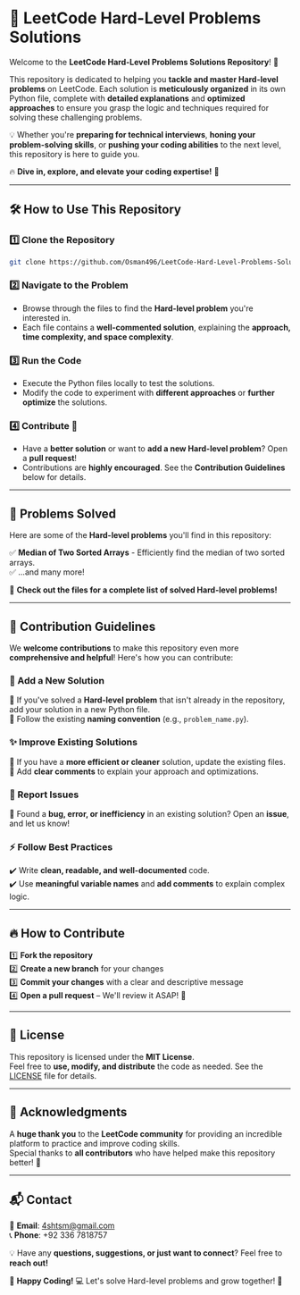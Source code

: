 # 🚀 LeetCode Hard-Level Problems Solutions  

Welcome to the **LeetCode Hard-Level Problems Solutions Repository**! 🎉  

This repository is dedicated to helping you **tackle and master Hard-level problems** on LeetCode. Each solution is **meticulously organized** in its own Python file, complete with **detailed explanations** and **optimized approaches** to ensure you grasp the logic and techniques required for solving these challenging problems.  

💡 Whether you're **preparing for technical interviews**, **honing your problem-solving skills**, or **pushing your coding abilities** to the next level, this repository is here to guide you.  

🔥 **Dive in, explore, and elevate your coding expertise!** 🚀  

---

## 🛠️ How to Use This Repository  

### 1️⃣ Clone the Repository  
```sh
git clone https://github.com/Osman496/LeetCode-Hard-Level-Problems-Solutions.git
```

### 2️⃣ Navigate to the Problem  
- Browse through the files to find the **Hard-level problem** you're interested in.  
- Each file contains a **well-commented solution**, explaining the **approach, time complexity, and space complexity**.  

### 3️⃣ Run the Code  
- Execute the Python files locally to test the solutions.  
- Modify the code to experiment with **different approaches** or **further optimize** the solutions.  

### 4️⃣ Contribute 🤝  
- Have a **better solution** or want to **add a new Hard-level problem**? Open a **pull request**!  
- Contributions are **highly encouraged**. See the **Contribution Guidelines** below for details.  

---

## 🧩 Problems Solved  

Here are some of the **Hard-level problems** you'll find in this repository:  

✅ **Median of Two Sorted Arrays** - Efficiently find the median of two sorted arrays.  
✅ ...and many more!  

📂 **Check out the files for a complete list of solved Hard-level problems!**  

---

## 🤝 Contribution Guidelines  

We **welcome contributions** to make this repository even more **comprehensive and helpful**! Here's how you can contribute:  

### 📝 Add a New Solution  
🔹 If you've solved a **Hard-level problem** that isn't already in the repository, add your solution in a new Python file.  
🔹 Follow the existing **naming convention** (e.g., `problem_name.py`).  

### ✨ Improve Existing Solutions  
🔹 If you have a **more efficient or cleaner** solution, update the existing files.  
🔹 Add **clear comments** to explain your approach and optimizations.  

### 🐞 Report Issues  
🔹 Found a **bug, error, or inefficiency** in an existing solution? Open an **issue**, and let us know!  

### ⚡ Follow Best Practices  
✔️ Write **clean, readable, and well-documented** code.  
✔️ Use **meaningful variable names** and **add comments** to explain complex logic.  

---

## 🔥 How to Contribute  

1️⃣ **Fork the repository**  
2️⃣ **Create a new branch** for your changes  
3️⃣ **Commit your changes** with a clear and descriptive message  
4️⃣ **Open a pull request** – We'll review it ASAP! 🚀  

---

## 📜 License  

This repository is licensed under the **MIT License**.  
Feel free to **use, modify, and distribute** the code as needed. See the [LICENSE](LICENSE) file for details.  

---

## 🙌 Acknowledgments  

A **huge thank you** to the **LeetCode community** for providing an incredible platform to practice and improve coding skills.  
Special thanks to **all contributors** who have helped make this repository better! 🎉  

---

## 📬 Contact  

📧 **Email**: [4shtsm@gmail.com](mailto:4shtsm@gmail.com)  
📞 **Phone**: +92 336 7818757  

💡 Have any **questions, suggestions, or just want to connect**? Feel free to **reach out!**  

🚀 **Happy Coding!** 💻 Let's solve Hard-level problems and grow together! 🌱  
